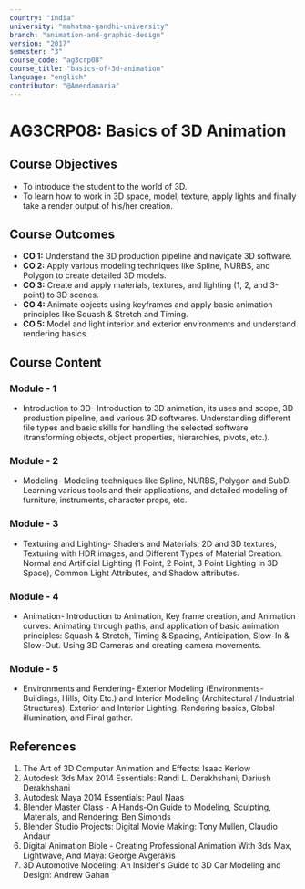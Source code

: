 ```yaml
---
country: "india"
university: "mahatma-gandhi-university"
branch: "animation-and-graphic-design"
version: "2017"
semester: "3"
course_code: "ag3crp08"
course_title: "basics-of-3d-animation"
language: "english"
contributor: "@Amendamaria"
---
```


# AG3CRP08: Basics of 3D Animation

## Course Objectives
* To introduce the student to the world of 3D. 
* To learn how to work in 3D space, model, texture, apply lights and finally take a render output of his/her creation.

## Course Outcomes
* **CO 1:** Understand the 3D production pipeline and navigate 3D software.
* **CO 2:** Apply various modeling techniques like Spline, NURBS, and Polygon to create detailed 3D models.
* **CO 3:** Create and apply materials, textures, and lighting (1, 2, and 3-point) to 3D scenes. 
* **CO 4:** Animate objects using keyframes and apply basic animation principles like Squash & Stretch and Timing. 
* **CO 5:** Model and light interior and exterior environments and understand rendering basics. 

## Course Content

### Module - 1
* Introduction to 3D- Introduction to 3D animation, its uses and scope, 3D production pipeline, and various 3D softwares. Understanding different file types and basic skills for handling the selected software (transforming objects, object properties, hierarchies, pivots, etc.). 

### Module - 2
* Modeling- Modeling techniques like Spline, NURBS, Polygon and SubD. Learning various tools and their applications, and detailed modeling of furniture, instruments, character props, etc.

### Module - 3
* Texturing and Lighting- Shaders and Materials, 2D and 3D textures, Texturing with HDR images, and Different Types of Material Creation. Normal and Artificial Lighting (1 Point, 2 Point, 3 Point Lighting In 3D Space), Common Light Attributes, and Shadow attributes.

### Module - 4
* Animation- Introduction to Animation, Key frame creation, and Animation curves. Animating through paths, and application of basic animation principles: Squash & Stretch, Timing & Spacing, Anticipation, Slow-In & Slow-Out. Using 3D Cameras and creating camera movements.

### Module - 5
* Environments and Rendering- Exterior Modeling (Environments- Buildings, Hills, City Etc.) and Interior Modeling (Architectural / Industrial Structures). Exterior and Interior Lighting. Rendering basics, Global illumination, and Final gather.

## References
1.  The Art of 3D Computer Animation and Effects: Isaac Kerlow
2.  Autodesk 3ds Max 2014 Essentials: Randi L. Derakhshani, Dariush Derakhshani 
3.  Autodesk Maya 2014 Essentials: Paul Naas 
4.  Blender Master Class - A Hands-On Guide to Modeling, Sculpting, Materials, and Rendering: Ben Simonds 
5.  Blender Studio Projects: Digital Movie Making: Tony Mullen, Claudio Andaur 
6.  Digital Animation Bible - Creating Professional Animation With 3ds Max, Lightwave, And Maya: George Avgerakis 
7.  3D Automotive Modeling: An Insider's Guide to 3D Car Modeling and Design: Andrew Gahan
